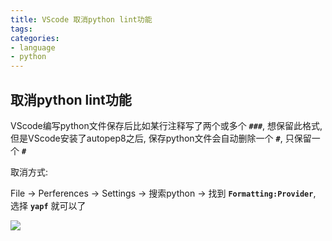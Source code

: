```yaml
---
title: VScode 取消python lint功能
tags:
categories:
- language
- python
---
```


## 取消python lint功能

VScode编写python文件保存后比如某行注释写了两个或多个 **`###`**, 想保留此格式, 但是VScode安装了autopep8之后, 保存python文件会自动删除一个 **`#`**, 只保留一个 **`#`**

取消方式:

File -> Perferences -> Settings -> 搜索python -> 找到 **`Formatting:Provider`**, 选择 **`yapf`** 就可以了

![](01.JPG)
